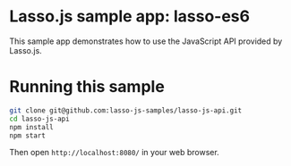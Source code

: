 Lasso.js sample app: lasso-es6
====================================

This sample app demonstrates how to use the JavaScript API provided by Lasso.js.

# Running this sample

```bash
git clone git@github.com:lasso-js-samples/lasso-js-api.git
cd lasso-js-api
npm install
npm start
```

Then open `http://localhost:8080/` in your web browser.
